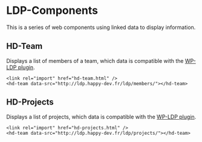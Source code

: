 # LDP-Components

This is a series of web components using linked data to display information.
## HD-Team
Displays a list of members of a team, which data is compatible with the [WP-LDP plugin](https://github.com/Open-Initiative/wpldp).

```
<link rel="import" href="hd-team.html" />
<hd-team data-src="http://ldp.happy-dev.fr/ldp/members/"></hd-team>
```

## HD-Projects
Displays a list of projects, which data is compatible with the [WP-LDP plugin](https://github.com/Open-Initiative/wpldp).

```
<link rel="import" href="hd-projects.html" />
<hd-team data-src="http://ldp.happy-dev.fr/ldp/projects/"></hd-team>
```
